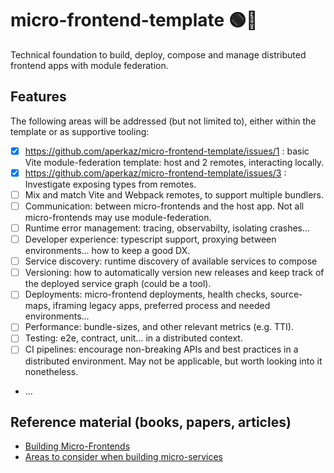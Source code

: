 # micro-frontend-template 🟢🔦

Technical foundation to build, deploy, compose and manage distributed frontend apps with module federation.

## Features

The following areas will be addressed (but not limited to), either within the template or as supportive tooling:

- [x] https://github.com/aperkaz/micro-frontend-template/issues/1 : basic Vite module-federation template: host and 2 remotes, interacting locally. 
- [x] https://github.com/aperkaz/micro-frontend-template/issues/3 : Investigate exposing types from remotes.
- [ ] Mix and match Vite and Webpack remotes, to support multiple bundlers.
- [ ] Communication: between micro-frontends and the host app. Not all micro-frontends may use module-federation.
- [ ] Runtime error management: tracing, observabilty, isolating crashes...
- [ ] Developer experience: typescript support, proxying between environments... how to keep a good DX. 
- [ ] Service discovery: runtime discovery of available services to compose
- [ ] Versioning: how to automatically version new releases and keep track of the deployed service graph (could be a tool).
- [ ] Deployments: micro-frontend deployments, health checks, source-maps, iframing legacy apps, preferred process and needed environments...
- [ ] Performance: bundle-sizes, and other relevant metrics (e.g. TTI).
- [ ] Testing: e2e, contract, unit... in a distributed context.
- [ ] CI pipelines: encourage non-breaking APIs and best practices in a distributed environment. May not be applicable, but worth looking into it nonetheless.
- ...

## Reference material (books, papers, articles)

- [Building Micro-Frontends](https://www.amazon.com/Building-Micro-Frontends-Projects-Empowering-Developers/dp/1492082996/ref=sr_1_1?crid=1TL3UH4TZ2B1Y&dib=eyJ2IjoiMSJ9.-NFWnjb54zvD3j6UcIcVJrZef17Qr8dTl9EvUq_np5YArlLF52QrYnYk6eQ2r2zcSy1HIQuaHh_piP24ZN4B1kfQjfE6jvzUkpXaSbIFkooNDF-H0IYgucPnK_njd768.adrL2FiHhthmdpBAbYeeZrhQYx5VPQ2F-ejuDMw9Ep4&dib_tag=se&keywords=building+micro+frontend&qid=1715592749&sprefix=building+microfrontend%2Caps%2C241&sr=8-1)
- [Areas to consider when building micro-services](https://joshclemm.com/writing/want-to-move-to-microservices/)
